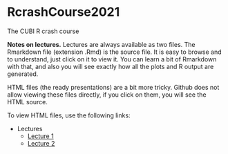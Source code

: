 # RcrashCourse2021

The CUBI R crash course

**Notes on lectures.** Lectures are always available as two files. The
Rmarkdown file (extension .Rmd) is the source file. It is easy to browse
and to understand, just click on it to view it. You can learn a bit of
Rmarkdown with that, and also you will see exactly how all the plots and R
output are generated.

HTML files (the ready presentations) are a bit more tricky. Github does not
allow viewing these files directly, if you click on them, you will see the
HTML source.

To view HTML files, use the following links:

 * Lectures
   * [Lecture 1](https://bihealth.github.io/RcrashCourse2021/Lectures/lecture_01.html)
   * [Lecture 2](https://bihealth.github.io/RcrashCourse2021/Lectures/lecture_02.html)
